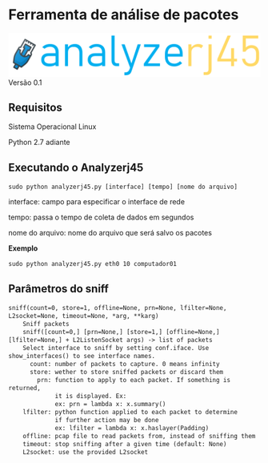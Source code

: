 # Ferramenta de análise de pacotes
![Imagem](/imagem/logo.PNG)
Versão 0.1

## Requisitos

Sistema Operacional Linux

Python 2.7 adiante

## Executando o Analyzerj45

```
sudo python analyzerj45.py [interface] [tempo] [nome do arquivo]
```
interface: campo para especificar o interface de rede

tempo: passa o tempo de coleta de dados em segundos

nome do arquivo: nome do arquivo que será salvo os pacotes

**Exemplo**
```
sudo python analyzerj45.py eth0 10 computador01
```

## Parâmetros do sniff 
```
sniff(count=0, store=1, offline=None, prn=None, lfilter=None, L2socket=None, timeout=None, *arg, **karg)
    Sniff packets
    sniff([count=0,] [prn=None,] [store=1,] [offline=None,] [lfilter=None,] + L2ListenSocket args) -> list of packets
    Select interface to sniff by setting conf.iface. Use show_interfaces() to see interface names.
      count: number of packets to capture. 0 means infinity
      store: wether to store sniffed packets or discard them
        prn: function to apply to each packet. If something is returned,
             it is displayed. Ex:
             ex: prn = lambda x: x.summary()
    lfilter: python function applied to each packet to determine
             if further action may be done
             ex: lfilter = lambda x: x.haslayer(Padding)
    offline: pcap file to read packets from, instead of sniffing them
    timeout: stop sniffing after a given time (default: None)
    L2socket: use the provided L2socket
```
